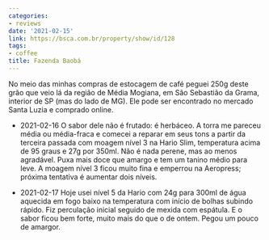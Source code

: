```yaml
---
categories:
- reviews
date: '2021-02-15'
link: https://bsca.com.br/property/show/id/128
tags:
- coffee
title: Fazenda Baobá
---
```


No meio das minhas compras de estocagem de café peguei 250g deste grão que veio lá da região de Média Mogiana, em São Sebastião da Grama, interior de SP (mas do lado de MG). Ele pode ser encontrado no mercado Santa Luzia e comprado online.

 - 2021-02-16 O sabor dele não é frutado: é herbáceo. A torra me pareceu média ou média-fraca e comecei a reparar em seus tons a partir da terceira passada com moagem nível 3 na Hario Slim, temperatura acima de 95 graus e 27g por 350ml. Não é nada perene, mas ao menos agradável. Puxa mais doce que amargo e tem um tanino médio para leve. A moagem nível 3 ficou muito fina e emperrou na Aeropress; próxima tentativa é aumentar dois níveis.

 - 2021-02-17 Hoje usei nível 5 da Hario com 24g para 300ml de água aquecida em fogo baixo na temperatura com início de bolhas subindo rápido. Fiz perculação inicial seguido de mexida com espátula. E o sabor ficou bem forte, muito mais do que o de ontem. Pegou um pouco de amargor.